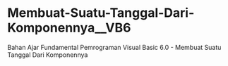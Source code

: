 # Membuat-Suatu-Tanggal-Dari-Komponennya__VB6
Bahan Ajar Fundamental Pemrograman Visual Basic 6.0 - Membuat Suatu Tanggal Dari Komponennya
